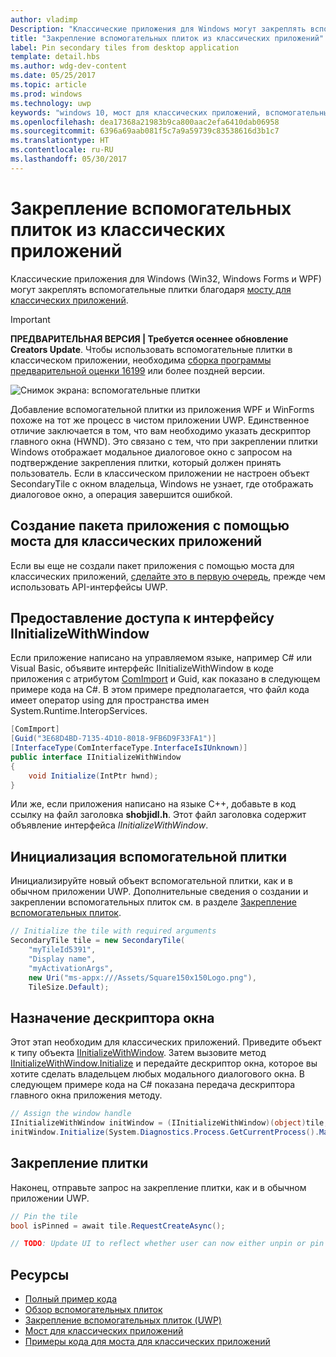 ```yaml
---
author: vladimp
Description: "Классические приложения для Windows могут закреплять вспомогательные плитки с помощью моста для классических приложений."
title: "Закрепление вспомогательных плиток из классических приложений"
label: Pin secondary tiles from desktop application
template: detail.hbs
ms.author: wdg-dev-content
ms.date: 05/25/2017
ms.topic: article
ms.prod: windows
ms.technology: uwp
keywords: "windows 10, мост для классических приложений, вспомогательные плитки, закрепить, закрепление, краткое руководство, пример кода, пример, secondarytile, классическое приложение, win32, winforms, wpf"
ms.openlocfilehash: dea17368a21983b9ca800aac2efa6410dab06958
ms.sourcegitcommit: 6396a69aab081f5c7a9a59739c83538616d3b1c7
ms.translationtype: HT
ms.contentlocale: ru-RU
ms.lasthandoff: 05/30/2017
---
```

# <a name="pin-secondary-tiles-from-desktop-application"></a>Закрепление вспомогательных плиток из классических приложений
<link rel="stylesheet" href="https://az835927.vo.msecnd.net/sites/uwp/Resources/css/custom.css">

Классические приложения для Windows (Win32, Windows Forms и WPF) могут закреплять вспомогательные плитки благодаря [мосту для классических приложений](https://developer.microsoft.com/en-us/windows/bridges/desktop).

> [!IMPORTANT]
> **ПРЕДВАРИТЕЛЬНАЯ ВЕРСИЯ | Требуется осеннее обновление Creators Update**. Чтобы использовать вспомогательные плитки в классическом приложении, необходима [сборка программы предварительной оценки 16199](https://blogs.windows.com/windowsexperience/2017/05/17/announcing-windows-10-insider-preview-build-16199-pc-build-15215-mobile/#bDqf2Ah3Gd7FM66g.97) или более поздней версии.

![Снимок экрана: вспомогательные плитки](images/secondarytiles.png)

Добавление вспомогательной плитки из приложения WPF и WinForms похоже на тот же процесс в чистом приложении UWP. Единственное отличие заключается в том, что вам необходимо указать дескриптор главного окна (HWND). Это связано с тем, что при закреплении плитки Windows отображает модальное диалоговое окно с запросом на подтверждение закрепления плитки, который должен принять пользователь. Если в классическом приложении не настроен объект SecondaryTile с окном владельца, Windows не узнает, где отображать диалоговое окно, а операция завершится ошибкой.


## <a name="package-your-app-with-desktop-bridge"></a>Создание пакета приложения с помощью моста для классических приложений

Если вы еще не создали пакет приложения с помощью моста для классических приложений, [сделайте это в первую очередь](https://docs.microsoft.com/en-us/windows/uwp/porting/desktop-to-uwp-root), прежде чем использовать API-интерфейсы UWP.


## <a name="enable-access-to-iinitializewithwindow-interface"></a>Предоставление доступа к интерфейсу IInitializeWithWindow

Если приложение написано на управляемом языке, например C# или Visual Basic, объявите интерфейс IInitializeWithWindow в коде приложения с атрибутом [ComImport](https://msdn.microsoft.com/library/system.runtime.interopservices.comimportattribute.aspx) и Guid, как показано в следующем примере кода на C#. В этом примере предполагается, что файл кода имеет оператор using для пространства имен System.Runtime.InteropServices.

```csharp
[ComImport]
[Guid("3E68D4BD-7135-4D10-8018-9FB6D9F33FA1")]
[InterfaceType(ComInterfaceType.InterfaceIsIUnknown)]
public interface IInitializeWithWindow
{
    void Initialize(IntPtr hwnd);
}
```

Или же, если приложения написано на языке C++, добавьте в код ссылку на файл заголовка **shobjidl.h**. Этот файл заголовка содержит объявление интерфейса *IInitializeWithWindow*.


## <a name="initialize-the-secondary-tile"></a>Инициализация вспомогательной плитки

Инициализируйте новый объект вспомогательной плитки, как и в обычном приложении UWP. Дополнительные сведения о создании и закреплении вспомогательных плиток см. в разделе [Закрепление вспомогательных плиток](tiles-and-notifications-secondary-tiles-pinning.md).

```csharp
// Initialize the tile with required arguments
SecondaryTile tile = new SecondaryTile(
    "myTileId5391",
    "Display name",
    "myActivationArgs",
    new Uri("ms-appx:///Assets/Square150x150Logo.png"),
    TileSize.Default);
```


## <a name="assign-the-window-handle"></a>Назначение дескриптора окна

Этот этап необходим для классических приложений. Приведите объект к типу объекта [IInitializeWithWindow](https://msdn.microsoft.com/library/windows/desktop/hh706981.aspx). Затем вызовите метод [IInitializeWithWindow.Initialize](https://msdn.microsoft.com/library/windows/desktop/hh706982.aspx) и передайте дескриптор окна, которое вы хотите сделать владельцем любых модального диалогового окна. В следующем примере кода на C# показана передача дескриптора главного окна приложения методу.

```csharp
// Assign the window handle
IInitializeWithWindow initWindow = (IInitializeWithWindow)(object)tile;
initWindow.Initialize(System.Diagnostics.Process.GetCurrentProcess().MainWindowHandle);
```


## <a name="pin-the-tile"></a>Закрепление плитки

Наконец, отправьте запрос на закрепление плитки, как и в обычном приложении UWP.

```csharp
// Pin the tile
bool isPinned = await tile.RequestCreateAsync();

// TODO: Update UI to reflect whether user can now either unpin or pin
```


## <a name="resources"></a>Ресурсы

* [Полный пример кода](https://github.com/Microsoft/DesktopBridgeToUWP-Samples/tree/master/Samples/SecondaryTileSample)
* [Обзор вспомогательных плиток](tiles-and-notifications-secondary-tiles.md)
* [Закрепление вспомогательных плиток (UWP)](tiles-and-notifications-secondary-tiles-pinning.md)
* [Мост для классических приложений](https://developer.microsoft.com/en-us/windows/bridges/desktop)
* [Примеры кода для моста для классических приложений](https://github.com/Microsoft/DesktopBridgeToUWP-Samples)